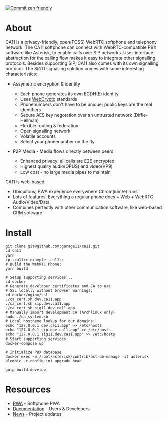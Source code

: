 [![Commitizen friendly](https://img.shields.io/badge/commitizen-friendly-brightgreen.svg)](http://commitizen.github.io/cz-cli/)

# About
CA11 is a privacy-friendly, open(FOSS) WebRTC softphone and telephony network.
The CA11 softphone can connect with WebRTC-compatible PBX software like Asterisk, 
to enable calls over SIP networks. User-interface abstraction for the calling flow 
makes it easy to integrate other signalling protocols. Besides supporting SIP, 
CA11 also comes with its own signalling protocol. The *SIG11* signalling solution 
comes with some interesting characteristics:

* Assymetric encryption & identity
  * Each phone generates its own ECDH(E) identity
  * Uses [WebCrypto](https://www.w3.org/TR/WebCryptoAPI/) standards
  * Phonenumbers don't have to be unique; public keys are the real identifiers
  * Secure AES key negotation over an untrusted network (Diffie-Hellman)
  * Flexible routing & federation
  * Open signalling network
  * Volatile accounts
  * Select your phonenumber on the fly

* P2P Media - Media flows directly between peers
  * Enhanced privacy; all calls are E2E encrypted
  * Highest quality audio(OPUS) and video(VP9)
  * Low cost - no large media pipes to maintain

CA11 is web-based:
* Ubiquitous; PWA experience everywhere Chrom(ium/e) runs
* Lots of features: Everything a regular phone does + Web + WebRTC Audio/Video/Data
* Combines perfectly with other communication software, like web-based CRM software


# Install
    git clone git@github.com:garage11/ca11.git
    cd ca11
    yarn
    cp .ca11rc.example .ca11rc
    # Build the WebRTC Phone:
    yarn build

    # Setup supporting services...
    cd docker
    # Generate developer certificates and CA to use
    # SSL locally without browser warnings:
    cd docker/nginx/ssl
    ./ca_cert.sh dev.ca11.app
    ./ca_cert.sh sip.dev.ca11.app
    ./ca_cert.sh sig11.dev.ca11.app
    # Manually import development CA (Archlinux only)
    sudo ./ca_system.sh
    # Local hostname lookup for our domains:
    echo "127.0.0.1 dev.ca11.app" >> /etc/hosts
    echo "127.0.0.1 sip.dev.ca11.app" >> /etc/hosts
    echo "127.0.0.1 sig11.dev.ca11.app" >> /etc/hosts
    # Start supporting services:
    docker-compose up

    # Initialize PBX database
    docker exec -w /root/asterisk/contrib/ast-db-manage -it asterisk alembic -c config.ini upgrade head

    gulp build develop


# Resources
* [PWA](https://ca11.app/) - Softphone PWA
* [Documentation](https://docs.ca11.app) - Users & Developers
* [News](https://blog.ca11.app) - Project updates


